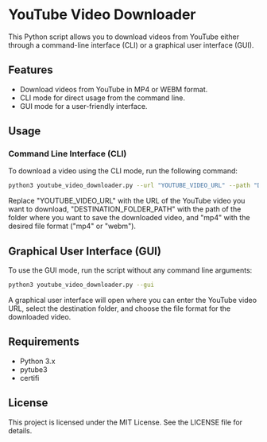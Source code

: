 # YouTube Video Downloader

This Python script allows you to download videos from YouTube either through a command-line interface (CLI) or a graphical user interface (GUI).

## Features

- Download videos from YouTube in MP4 or WEBM format.
- CLI mode for direct usage from the command line.
- GUI mode for a user-friendly interface.

## Usage

### Command Line Interface (CLI)

To download a video using the CLI mode, run the following command:

```sh
python3 youtube_video_downloader.py --url "YOUTUBE_VIDEO_URL" --path "DESTINATION_FOLDER_PATH" --format "mp4" 
```

Replace "YOUTUBE_VIDEO_URL" with the URL of the YouTube video you want to download, "DESTINATION_FOLDER_PATH" with the path of the folder where you want to save the downloaded video, and "mp4" with the desired file format ("mp4" or "webm").

## Graphical User Interface (GUI)
To use the GUI mode, run the script without any command line arguments:

```sh
python3 youtube_video_downloader.py --gui
```

A graphical user interface will open where you can enter the YouTube video URL, select the destination folder, and choose the file format for the downloaded video.

## Requirements

* Python 3.x
* pytube3
* certifi

## License

This project is licensed under the MIT License. See the LICENSE file for details.


